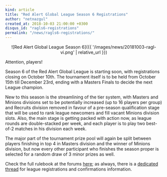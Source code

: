 ```yaml
---
kind: article
title: "Red Alert Global League Season 6 Registrations"
author: "netnazgul"
created_at: 2018-10-03 21:00:00 +0300
disqus_id: "ragls6-registrations"
permalink: "/news/ragls6-registrations/"
---
```


<div style="text-align:center" markdown="1">
![Red Alert Global League Season 6]({{ '/images/news/20181003-ragl-vi.png' | relative_url }})
</div>

Attention, players!

Season 6 of the Red Alert Global League is starting soon, with registrations closing on October 10th. The tournament itself is to be held from October 15th till December 23rd, ending with a Masters Finals to decide the next League champion.

New to this season is the streamlining of the tier system, with Masters and Minions divisions set to be potentially increased (up to 16 players per group) and Recruits division removed in favour of a pre-season qualification stage that will be used to rank league newcomers and fill vacant Minions division slots. Also, the main stage is getting packed with action now, as league rounds are double-stacked per week, and each player is to play two best-of-2 matches in his division each week.

The major part of the tournament prize pool will again be split between players finishing in top 4 in Masters division and the winner of Minions division, but now every other participant who finishes the season proper is selected for a random draw of 3 minor prizes as well.

Check the full rulebook at the forums [here](https://forum.openra.net/viewtopic.php?f=85&t=20627); as always, there is a [dedicated thread](https://forum.openra.net/viewtopic.php?f=85&t=20628) for league registrations and confirmations information.